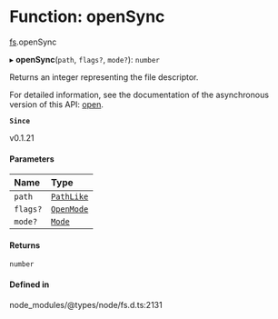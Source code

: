 # Function: openSync

[fs](../modules/fs.md).openSync

▸ **openSync**(`path`, `flags?`, `mode?`): `number`

Returns an integer representing the file descriptor.

For detailed information, see the documentation of the asynchronous version of
this API: [open](fs.open.md).

**`Since`**

v0.1.21

#### Parameters

| Name | Type |
| :------ | :------ |
| `path` | [`PathLike`](../types/fs.PathLike.md) |
| `flags?` | [`OpenMode`](../types/fs.OpenMode.md) |
| `mode?` | [`Mode`](../types/fs.Mode.md) |

#### Returns

`number`

#### Defined in

node_modules/@types/node/fs.d.ts:2131
